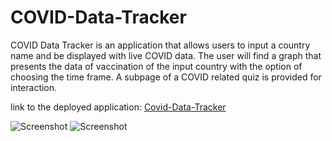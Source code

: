 # COVID-Data-Tracker
COVID Data Tracker is an application that allows users to input a country name and be displayed with live COVID data. The user will find a graph that presents the data of vaccination of the input country with the option of choosing the time frame. A subpage of a COVID related quiz is provided for interaction. 

link to the deployed application: [Covid-Data-Tracker](https://sherryzheng2018.github.io/covid-tracker-for-teens/)

![Screenshot](assets/Img/screencapture-file-C-Users-Sherry-code-Bootcamp-Project-1-index-html-2021-10-07-22_34_19.png "homePage")
![Screenshot](assets/Img/screencapture-file-C-Users-Sherry-code-Bootcamp-Project-1-quiz-page-subpage-html-2021-10-07-22_34_29.png "quizPage")
